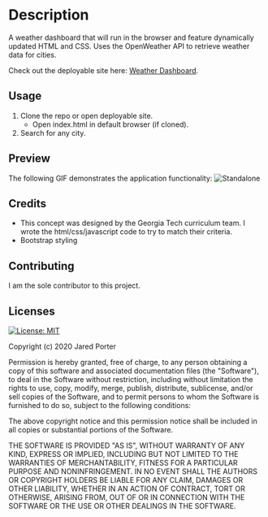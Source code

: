 # Description
A weather dashboard that will run in the browser and feature dynamically updated HTML and CSS.  Uses the OpenWeather API to retrieve weather data for cities.

Check out the deployable site here: [Weather Dashboard](https://jaredp17.github.io/weather-dashboard/).

## Usage

1. Clone the repo or open deployable site.
   - Open index.html in default browser (if cloned).
2. Search for any city.

## Preview

The following GIF demonstrates the application functionality:
![Standalone](./Assets/weather_dashboard.gif)

## Credits

- This concept was designed by the Georgia Tech curriculum team. I wrote the html/css/javascript code to try to match their criteria.
- Bootstrap styling

## Contributing

I am the sole contributor to this project.

## Licenses

[![License: MIT](https://img.shields.io/badge/License-MIT-yellow.svg)](https://opensource.org/licenses/MIT)

Copyright (c) 2020 Jared Porter

Permission is hereby granted, free of charge, to any person obtaining a copy of this software and associated documentation files (the "Software"), to deal in the Software without restriction, including without limitation the rights to use, copy, modify, merge, publish, distribute, sublicense, and/or sell copies of the Software, and to permit persons to whom the Software is furnished to do so, subject to the following conditions:

The above copyright notice and this permission notice shall be included in all copies or substantial portions of the Software.

THE SOFTWARE IS PROVIDED "AS IS", WITHOUT WARRANTY OF ANY KIND, EXPRESS OR IMPLIED, INCLUDING BUT NOT LIMITED TO THE WARRANTIES OF MERCHANTABILITY, FITNESS FOR A PARTICULAR PURPOSE AND NONINFRINGEMENT. IN NO EVENT SHALL THE AUTHORS OR COPYRIGHT HOLDERS BE LIABLE FOR ANY CLAIM, DAMAGES OR OTHER LIABILITY, WHETHER IN AN ACTION OF CONTRACT, TORT OR OTHERWISE, ARISING FROM, OUT OF OR IN CONNECTION WITH THE SOFTWARE OR THE USE OR OTHER DEALINGS IN THE SOFTWARE.
